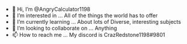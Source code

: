 - 👋 Hi, I’m @AngryCalculator1198
- 👀 I’m interested in ... All of the things the world has to offer
- 🌱 I’m currently learning ... About lots of Diverse, interesting subjects
- 💞️ I’m looking to collaborate on ... Anything
- 📫 How to reach me ... My discord is CrazRedstone1198#9801

<!---
AngryCalculator1198/AngryCalculator1198 is a ✨ special ✨ repository because its `README.md` (this file) appears on your GitHub profile.
You can click the Preview link to take a look at your changes.
--->
